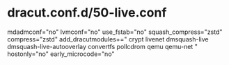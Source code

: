 # dracut.conf.d/50-live.conf
mdadmconf="no"
lvmconf="no"
use_fstab="no"
squash_compress="zstd"
compress="zstd"
add_dracutmodules+=" crypt livenet dmsquash-live dmsquash-live-autooverlay convertfs pollcdrom qemu qemu-net "
hostonly="no"
early_microcode="no"

